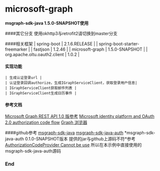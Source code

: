 # microsoft-graph

**msgraph-sdk-java 1.5.0-SNAPSHOT使用**

####其它分支
使用okhttp3与retrofit2请切换到master分支

####相关框架
    | spring-boot  						| 2.1.6.RELEASE   |
    | spring-boot-starter-freemarker 						|
    | fastjson 							| 1.2.46  		|
    | microsoft-graph  					| 1.5.0-SNAPSHOT  |
    | org.apache.oltu.oauth2.client		| 1.0.2   		|

#### 实现功能
    | 生成认证登录url |
    | 认证登录回调authorize，生成IGraphServiceClient，获取登录用户信息|
    | IGraphServiceClient获取邮件列表 |
    | IGraphServiceClient生成日历事件 |

#### 参考文档
[Microsoft Graph REST API 1.0 版参考](https://docs.microsoft.com/zh-cn/graph/api/overview?toc=.%2Fref%2Ftoc.json&view=graph-rest-1.0)
[Microsoft identity platform and OAuth 2.0 authorization code flow](https://docs.microsoft.com/en-us/azure/active-directory/develop/v2-oauth2-auth-code-flow)
[Graph 浏览器](https://developer.microsoft.com/zh-cn/graph/graph-explorer#)

####github参考
[msgraph-sdk-java](https://github.com/microsoftgraph/msgraph-sdk-java)
[msgraph-sdk-java-auth](https://github.com/microsoftgraph/msgraph-sdk-java-auth)
\*msgraph-sdk-java-auth 0.1.0-SNAPSHOT版本  提供的jar与github上源码不符\*参考[AuthorizationCodeProvider Cannot be use](https://github.com/microsoftgraph/msgraph-sdk-java-auth/issues/15) 所以在本示例中直接使用的msgraph-sdk-java-auth源码

### End